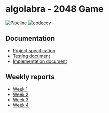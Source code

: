 # algolabra - 2048 Game
[![Pipeline](https://github.com/Eoyie/algolabra/actions/workflows/pipeline.yml/badge.svg)](https://github.com/Eoyie/algolabra/actions/workflows/pipeline.yml)
[![codecov](https://codecov.io/gh/Eoyie/algolabra/graph/badge.svg?token=8VRGDBTIUH)](https://codecov.io/gh/Eoyie/algolabra)

## Documentation
- [Project specification](documentation/Project_specification.md)
- [Testing document](documentation/Testing_document.md)
- [Implementation document](documentation/Implementation_document.md)
  
  
## Weekly reports

- [Week 1](documentation/Weekly_report_1.md)
- [Week 2](documentation/Weekly_report_2.md)
- [Week 3](documentation/Weekly_report_3.md)
- [Week 4](documentation/Weekly_report_4.md)

